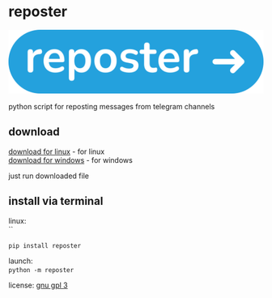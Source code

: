 # reposter

<img src="https://github.com/gmankab/reposter/raw/main/reposter/icons/wide.png">

python script for reposting messages from telegram channels

## download

[download for linux](https://github.com/gmankab/reposter/releases/download/reposter_launcher/reposter.sh) - for linux  
[download for windows](https://github.com/gmankab/reposter/releases/download/reposter_launcher/reposter.bat) - for windows

just run downloaded file

## install via terminal

linux:  
``

`pip install reposter`

launch:  
`python -m reposter`

license: [gnu gpl 3](https://gnu.org/licenses/gpl-3.0.en.html)
